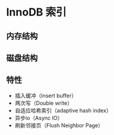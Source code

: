 # InnoDB 索引

## 内存结构

## 磁盘结构

## 特性

- 插入缓冲（insert buffer）	
- 两次写（Double write）	
- 自适应哈希索引（adaptive hash index）	
- 异步io（Async IO）	
- 刷新邻接页（Flush Neighbor Page）